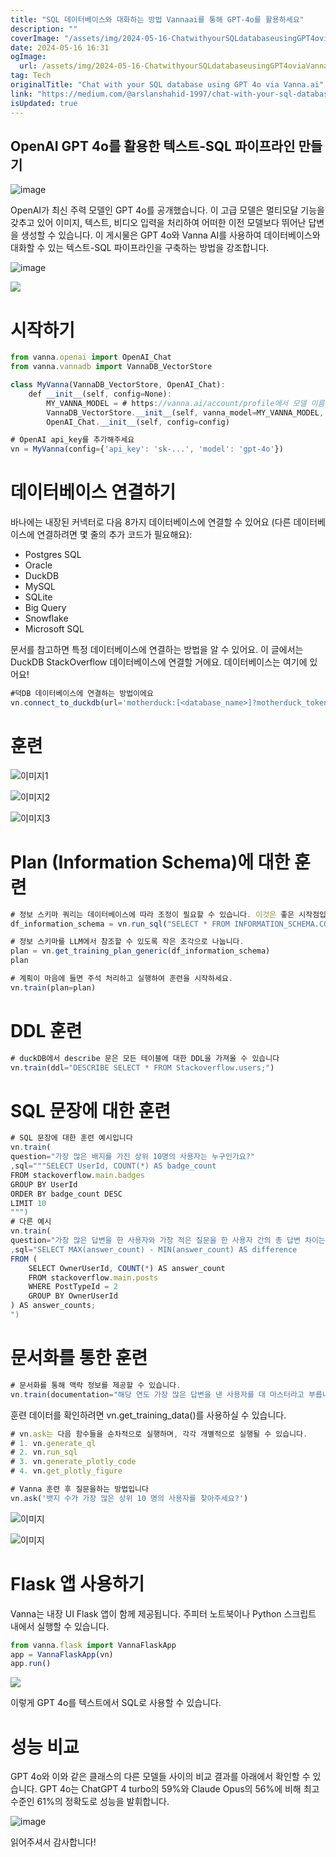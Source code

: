```yaml
---
title: "SQL 데이터베이스와 대화하는 방법 Vannaai를 통해 GPT-4o를 활용하세요"
description: ""
coverImage: "/assets/img/2024-05-16-ChatwithyourSQLdatabaseusingGPT4oviaVannaai_0.png"
date: 2024-05-16 16:31
ogImage: 
  url: /assets/img/2024-05-16-ChatwithyourSQLdatabaseusingGPT4oviaVannaai_0.png
tag: Tech
originalTitle: "Chat with your SQL database using GPT 4o via Vanna.ai"
link: "https://medium.com/@arslanshahid-1997/chat-with-your-sql-database-using-gpt-4o-via-vanna-ai-b87e3296f8dc"
isUpdated: true
---
```





## OpenAI GPT 4o를 활용한 텍스트-SQL 파이프라인 만들기

![image](/assets/img/2024-05-16-ChatwithyourSQLdatabaseusingGPT4oviaVannaai_0.png)

OpenAI가 최신 주력 모델인 GPT 4o를 공개했습니다. 이 고급 모델은 멀티모달 기능을 갖추고 있어 이미지, 텍스트, 비디오 입력을 처리하여 어떠한 이전 모델보다 뛰어난 답변을 생성할 수 있습니다. 이 게시물은 GPT 4o와 Vanna AI를 사용하여 데이터베이스와 대화할 수 있는 텍스트-SQL 파이프라인을 구축하는 방법을 강조합니다.

![image](/assets/img/2024-05-16-ChatwithyourSQLdatabaseusingGPT4oviaVannaai_1.png)

<div class="content-ad"></div>

<img src="/assets/img/2024-05-16-ChatwithyourSQLdatabaseusingGPT4oviaVannaai_2.png" />

# 시작하기

```js
from vanna.openai import OpenAI_Chat
from vanna.vannadb import VannaDB_VectorStore

class MyVanna(VannaDB_VectorStore, OpenAI_Chat):
    def __init__(self, config=None):
        MY_VANNA_MODEL = # https://vanna.ai/account/profile에서 모델 이름을 가져와주세요
        VannaDB_VectorStore.__init__(self, vanna_model=MY_VANNA_MODEL, vanna_api_key=MY_VANNA_API_KEY, config=config)
        OpenAI_Chat.__init__(self, config=config)

# OpenAI api_key를 추가해주세요
vn = MyVanna(config={'api_key': 'sk-...', 'model': 'gpt-4o'})
```

# 데이터베이스 연결하기

<div class="content-ad"></div>

바나에는 내장된 커넥터로 다음 8가지 데이터베이스에 연결할 수 있어요 (다른 데이터베이스에 연결하려면 몇 줄의 추가 코드가 필요해요):

- Postgres SQL
- Oracle
- DuckDB
- MySQL
- SQLite
- Big Query
- Snowflake
- Microsoft SQL

문서를 참고하면 특정 데이터베이스에 연결하는 방법을 알 수 있어요. 이 글에서는 DuckDB StackOverflow 데이터베이스에 연결할 거에요. 데이터베이스는 여기에 있어요!

```js
#덕DB 데이터베이스에 연결하는 방법이에요
vn.connect_to_duckdb(url='motherduck:[<database_name>]?motherduck_token=<token>&saas_mode=true')
```

<div class="content-ad"></div>

# 훈련

![이미지1](/assets/img/2024-05-16-ChatwithyourSQLdatabaseusingGPT4oviaVannaai_3.png)

![이미지2](/assets/img/2024-05-16-ChatwithyourSQLdatabaseusingGPT4oviaVannaai_4.png)

![이미지3](/assets/img/2024-05-16-ChatwithyourSQLdatabaseusingGPT4oviaVannaai_5.png)

<div class="content-ad"></div>

# Plan (Information Schema)에 대한 훈련

```js
# 정보 스키마 쿼리는 데이터베이스에 따라 조정이 필요할 수 있습니다. 이것은 좋은 시작점입니다.
df_information_schema = vn.run_sql("SELECT * FROM INFORMATION_SCHEMA.COLUMNS")
```

```js
# 정보 스키마를 LLM에서 참조할 수 있도록 작은 조각으로 나눕니다.
plan = vn.get_training_plan_generic(df_information_schema)
plan
```

```js
# 계획이 마음에 들면 주석 처리하고 실행하여 훈련을 시작하세요.
vn.train(plan=plan)
```

<div class="content-ad"></div>

# DDL 훈련

```js
# duckDB에서 describe 문은 모든 테이블에 대한 DDL을 가져올 수 있습니다
vn.train(ddl="DESCRIBE SELECT * FROM Stackoverflow.users;")
```

# SQL 문장에 대한 훈련

```js
# SQL 문장에 대한 훈련 예시입니다
vn.train(
question="가장 많은 배지를 가진 상위 10명의 사용자는 누구인가요?"
,sql="""SELECT UserId, COUNT(*) AS badge_count
FROM stackoverflow.main.badges
GROUP BY UserId
ORDER BY badge_count DESC
LIMIT 10
""")
# 다른 예시
vn.train(
question="가장 많은 답변을 한 사용자와 가장 적은 질문을 한 사용자 간의 총 답변 차이는 얼마인가요?", 
,sql="SELECT MAX(answer_count) - MIN(answer_count) AS difference
FROM (
    SELECT OwnerUserId, COUNT(*) AS answer_count
    FROM stackoverflow.main.posts
    WHERE PostTypeId = 2
    GROUP BY OwnerUserId
) AS answer_counts;
")
```

<div class="content-ad"></div>

# 문서화를 통한 훈련

```js
# 문서화를 통해 맥락 정보를 제공할 수 있습니다.
vn.train(documentation="해당 연도 가장 많은 답변을 낸 사용자를 대 마스터라고 부릅니다")
```

훈련 데이터를 확인하려면 vn.get_training_data()를 사용하실 수 있습니다.

```js
# vn.ask는 다음 함수들을 순차적으로 실행하며, 각각 개별적으로 실행될 수 있습니다.
# 1. vn.generate_ql
# 2. vn.run_sql
# 3. vn.generate_plotly_code
# 4. vn.get_plotly_figure
```

<div class="content-ad"></div>

```js
# Vanna 훈련 후 질문을하는 방법입니다
vn.ask('뱃지 수가 가장 많은 상위 10 명의 사용자를 찾아주세요?')
```

![이미지](/assets/img/2024-05-16-ChatwithyourSQLdatabaseusingGPT4oviaVannaai_6.png)

![이미지](/assets/img/2024-05-16-ChatwithyourSQLdatabaseusingGPT4oviaVannaai_7.png)

# Flask 앱 사용하기
  

<div class="content-ad"></div>

Vanna는 내장 UI Flask 앱이 함께 제공됩니다. 주피터 노트북이나 Python 스크립트 내에서 실행할 수 있습니다.

```js
from vanna.flask import VannaFlaskApp
app = VannaFlaskApp(vn)
app.run()
```

<img src="/assets/img/2024-05-16-ChatwithyourSQLdatabaseusingGPT4oviaVannaai_8.png" />

이렇게 GPT 4o를 텍스트에서 SQL로 사용할 수 있습니다.

<div class="content-ad"></div>

# 성능 비교

GPT 4o와 이와 같은 클래스의 다른 모델들 사이의 비교 결과를 아래에서 확인할 수 있습니다. GPT 4o는 ChatGPT 4 turbo의 59%와 Claude Opus의 56%에 비해 최고 수준인 61%의 정확도로 성능을 발휘합니다.

![image](/assets/img/2024-05-16-ChatwithyourSQLdatabaseusingGPT4oviaVannaai_9.png)

읽어주셔서 감사합니다!